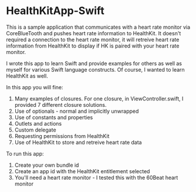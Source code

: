 HealthKitApp-Swift
==================
This is a sample application that communicates with a heart rate monitor via CoreBlueTooth and pushes heart rate
information to HealthKit.  It doesn't required a connection to the heart rate monitor, it will retreive heart rate
information from HealthKit to display if HK is paired with your heart rate monitor.

I wrote this app to learn Swift and provide examples for others as well as myself for various Swift language
constructs.  Of course, I wanted to learn HealthKit as well.

In this app you will fine:
1. Many examples of closures.  For one closure, in ViewController.swift, I provided 7 different closure solutions.
2. Use of optionals - normal and implicitly unwrapped
3. Use of constants and properties
4. Outlets and actions
5. Custom delegate
6. Requesting permissions from HealthKit
7. Use of HealthKit to store and retreive heart rate data

To run this app:
1. Create your own bundle id
2. Create an app id with the HealthKit entitlement selected
3. You'll need a heart rate monitor - I tested this with the 60Beat heart monitor

